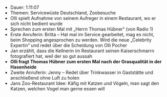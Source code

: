- Dauer: 1:11:07
- Themen: Servicewüste Deutschland, Zoobesuche
- Olli spielt Aufnahme von seinem Aufreger in einem Restaurant, wo er sich nicht bedient wurde
- Sprechen zum ersten Mal mit „Herrn Thomas Hübner“ (von Radio 1)
- Erste Anruferin: Britta – Hat mal im Service gearbeitet, mag es nicht, beim Shopping angesprochen zu werden. Wird die neue „Celebrity Expertin“ und redet über die Scheidung von Olli Pocher
- Jan erzählt, dass die Kellnerin im Restaurant seinen Kaiserschmarrn fotografiert hat, weil der so gut aussah
- **Olli fragt Thomas Hübner zum ersten Mal nach der Grasqualität in der Hasenheide**
- Zweite Anruferin: Jenny – Redet über Trinkwasser in Gaststätte und anschließend ohne Luft zu holen
- Jans Zoo-Restaurant Idee: Käfig mit Katzen und Vögeln, man sagt den Katzen, welchen Vogel man gerne essen will
